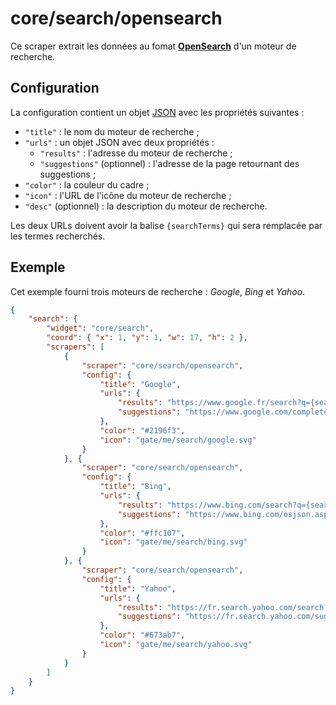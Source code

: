 # core/search/opensearch

Ce scraper extrait les données au fomat
**[OpenSearch](http://www.opensearch.org/Home)** d'un moteur de recherche.

## Configuration

La configuration contient un objet
[JSON](http://www.json.org/json-fr.html "JavaScript Object Notation") avec les
propriétés suivantes :

- `"title"` : le nom du moteur de recherche ;
- `"urls"` : un objet JSON avec deux propriétés :
  - `"results"` : l'adresse du moteur de recherche ;
  - `"suggestions"` (optionnel) : l'adresse de la page retournant des
    suggestions ;
- `"color"` : la couleur du cadre ;
- `"icon"` : l'URL de l'icône du moteur de recherche ;
- `"desc"` (optionnel) : la description du moteur de recherche.

Les deux URLs doivent avoir la balise `{searchTerms}` qui sera remplacée par les
termes recherchés.

## Exemple

Cet exemple fourni trois moteurs de recherche : *Google*, *Bing* et *Yahoo*.

```JSON
{
    "search": {
        "widget": "core/search",
        "coord": { "x": 1, "y": 1, "w": 17, "h": 2 },
        "scrapers": [
            {
                "scraper": "core/search/opensearch",
                "config": {
                    "title": "Google",
                    "urls": {
                        "results": "https://www.google.fr/search?q={searchTerms}",
                        "suggestions": "https://www.google.com/complete/search?client=firefox&q={searchTerms}"
                    },
                    "color": "#2196f3",
                    "icon": "gate/me/search/google.svg"
                }
            }, {
                "scraper": "core/search/opensearch",
                "config": {
                    "title": "Bing",
                    "urls": {
                        "results": "https://www.bing.com/search?q={searchTerms}",
                        "suggestions": "https://www.bing.com/osjson.aspx?query={searchTerms}"
                    },
                    "color": "#ffc107",
                    "icon": "gate/me/search/bing.svg"
                }
            }, {
                "scraper": "core/search/opensearch",
                "config": {
                    "title": "Yahoo",
                    "urls": {
                        "results": "https://fr.search.yahoo.com/search?p={searchTerms}",
                        "suggestions": "https://fr.search.yahoo.com/sugg/os?command={searchTerms}&output=fxjson"
                    },
                    "color": "#673ab7",
                    "icon": "gate/me/search/yahoo.svg"
                }
            }
        ]
    }
}
```
